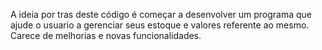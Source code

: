 A ideia por tras deste código é começar a desenvolver um programa que ajude o usuario a gerenciar seus estoque e valores referente ao mesmo.
Carece de melhorias e novas funcionalidades.
